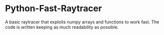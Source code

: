 # Python-Fast-Raytracer

A basic raytracer that exploits numpy arrays and functions to work fast.
The code is written keeping as much readability as possible. 

